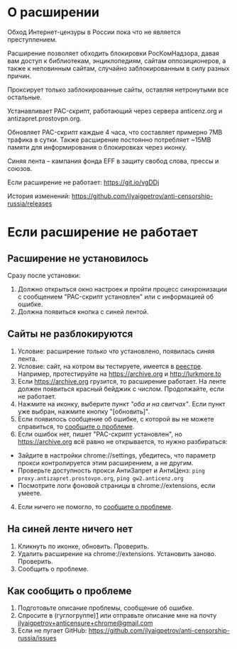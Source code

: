 # О расширении

Обход Интернет-цензуры в России пока что не является преступлением.

Расширение позволяет обходить блокировки РосКомНадзора, давая вам доступ
к библиотекам, энциклопедиям, сайтам оппозиционеров, а также к неповинным
сайтам, случайно заблокированным в силу разных причин.

Проксирует только заблокированные сайты, оставляя нетронутыми все остальные.

Устанавливает PAC-скрипт, работающий через сервера anticenz.org и antizapret.prostovpn.org.

Обновляет PAC-скрипт каждые 4 часа, что составляет примерно 7MB трафика в сутки.
Также расширение постоянно потребляет ~15MB памяти для информирования о блокировках через иконку.

Синяя лента – кампания фонда EFF в защиту свобод слова, прессы и союзов.

Если расширение не работает: https://git.io/vgDDj

История изменений: https://github.com/ilyaigpetrov/anti-censorship-russia/releases

# Если расширение не работает

## Расширение не установилось

Сразу после установки:

1. Должно открыться окно настроек и пройти процесс синхронизации с сообщением "PAC-скрипт установлен" или с информацией об ошибке.
2. Должна появиться кнопка с синей лентой.

## Сайты не разблокируются

1. Условие: расширение _только что_ установлено, появилась синяя лента.
2. Условие: сайт, на котром вы тестируете, имеется в [реестре](http://reestr.rublacklist.net).
   Например, протестируйте на https://archive.org и http://lurkmore.to
3. Если https://archive.org грузится, то расширение работает. На ленте должен появиться красный бейджик с числом. Продолжайте, если не работает.
4. Нажмите на иконку, выберите пункт _"оба и на свитчах"_.
   Если пункт уже выбран, нажмите кнопку "[обновить]".
2. Если появилось сообщение об ошибке, с которой вы не можете справиться, то [сообщите о проблеме](#Как-сообщить-о-проблеме).
3. Если ошибок нет, пишет "PAC-скрипт установлен", но https://archive.org всё равно не открывается, то нужно разбираться:
  * Зайдите в настройки chrome://settings, убедитесь, что параметр прокси контролируется этим расширением, а не другим.
  * Проверьте доступность прокси АнтиЗапрет и АнтиЦенз: `ping proxy.antizapret.prostovpn.org`, `ping gw2.anticenz.org`
  * Посмотрите логи фоновой страницы в chrome://extensions, если умеете.
4. Если ничего не помогло, то [сообщите о проблеме](#Как-сообщить-о-проблеме).

## На синей ленте ничего нет

1. Кликнуть по иконке, обновить. Проверить.
2. Удалить расширение на chrome://extensions. Установить заново. Проверить.
3. Сообщить о проблеме.

## Как сообщить о проблеме

1. Подготовьте описание проблемы, сообщение об ошибке.
2. Спросите в (гуглогруппе)[1] или отправьте описание мне на почту ilyaigpetrov+anticensure+chrome@gmail.com
3. Если не пугает GitHub: https://github.com/ilyaigpetrov/anti-censorship-russia/issues

[1]: https://plus.google.com/communities/113037048541138220990
